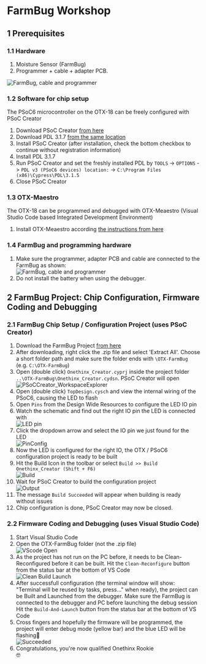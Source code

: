 # FarmBug Workshop

## 1 Prerequisites
### 1.1 Hardware
1. Moisture Sensor (FarmBug)
1. Programmer + cable + adapter PCB.

![FarmBug, cable and programmer](https://github.com/onethinx/Workshop_18May2023/blob/main/Assets/FarmBug%20&%20programmer.jpeg?raw=true)

### 1.2 Software for chip setup
The PSoC6 microcontroller on the OTX-18 can be freely configured with PSoC Creator
1. Download PSoC Creator [from here](https://drive.google.com/drive/folders/17IZQReRqCk6mNGf5SMYcHy2We6gLfeac?usp=share_link)
1. Download PDL 3.1.7 [from the same location](https://drive.google.com/drive/folders/17IZQReRqCk6mNGf5SMYcHy2We6gLfeac?usp=share_link)
1. Install PSoC Creator (after installation, check the bottom checkbox to continue without registration information)
1. Install PDL 3.1.7
1. Run PSoC Creator and set the freshly installed PDL by `TOOLS` -> `OPTIONS` -> `PDL v3 (PSoC6 devices) location:` -> `C:\Program Files (x86)\Cypress\PDL\3.1.5`
1. Close PSoC Creator

### 1.3 OTX-Maestro
The OTX-18 can be programmed and debugged with OTX-Meaestro (Visual Studio Code based Integrated Development Environment)
1. Install OTX-Meaestro according [the instructions from here](https://github.com/onethinx/OTX-Maestro-Windows)

### 1.4 FarmBug and programming hardware
1. Make sure the programmer, adapter PCB and cable are connected to the FarmBug as shown:<br>
![FarmBug, cable and programmer](https://github.com/onethinx/Workshop_18May2023/blob/main/Assets/Connection.jpg?raw=true)<br>
1. Do not install the battery when using the debugger.

## 2 FarmBug Project: Chip Configuration, Firmware Coding and Debugging

### 2.1 FarmBug Chip Setup / Configuration Project (uses PSoC Creator)

1. Download the FarmBug Project [from here](https://github.com/onethinx/Workshop_29May2023/raw/main/Assets/OTX-FarmBug.zip)
1. After downloading, right click the .zip file and select 'Extract All'. Choose a short folder path and make sure the folder ends with `\OTX-FarmBug` (e.g. `C:\OTX-FarmBug`)
1. Open (double click) `Onethinx_Creator.cyprj` inside the project folder `..\OTX-FarmBug\Onethinx_Creator.cydsn`. PSoC Creator will open<br>
![PSoCCreator_WorkspaceExplorer](https://github.com/onethinx/Workshop_29May2023/blob/main/Assets/PSoCCreator_WorkspaceExplorer.png?raw=true)<br>
1. Open (double click) `TopDesign.cysch` and view the internal wiring of the PSoC6, causing the LED to flash
1. Open `Pins` from the Design Wide Resources to configure the LED IO pin
1. Watch the schematic and find out the right IO pin the LED is connected with<br>
![LED pin](https://github.com/onethinx/Workshop_29May2023/blob/main/Assets/LEDpin.png?raw=true)<br>
1. Click the dropdown arrow and select the IO pin we just found for the LED<br>
![PinConfig](https://github.com/onethinx/Workshop_29May2023/blob/main/Assets/PinConfig.png?raw=true)<br>
1. Now the LED is configured for the right IO, the OTX / PSoC6 configuration project is ready to be built
1. Hit the Build Icon in the toolbar or select `Build >> Build Onethinx_Creator (Shift + F6)`<br>
![Build](https://github.com/onethinx/Workshop_29May2023/blob/main/Assets/Build.png?raw=true)<br>
1. Wait for PSoC Creator to build the configuration project<br>
![Output](https://github.com/onethinx/Workshop_29May2023/blob/main/Assets/Output.png?raw=true)<br>
1. The message `Build Succeeded` will appear when building is ready without issues
1. Chip configuration is done, PSoC Creator may now be closed.

### 2.2 Firmware Coding and Debugging (uses Visual Studio Code)

1. Start Visual Studio Code
1. Open the OTX-FarmBug folder (not the .zip file)<br>
![VScode Open](https://github.com/onethinx/Workshop_29May2023/blob/main/Assets/VS_Code_Open.png?raw=true)<br>
1. As the project has not run on the PC before, it needs to be Clean-Reconfigured before it can be built. Hit the `Clean-Reconfigure` button from the status bar at the bottom of VS Code<br>
![Clean Build Launch](https://github.com/onethinx/Workshop_29May2023/blob/main/Assets/Clean_Build_Launch.png?raw=true)<br>
1. After successfull configuration (the terminal window will show: "Terminal will be reused by tasks, press..." when ready), the project can be Built and Launched from the debugger. 
  Make sure the FarmBug is connected to the debugger and PC before launching the debug session
  Hit the `Build-And-Launch` button from the status bar at the bottom of VS Code
1. Cross fingers and hopefully the firmware will be programmed, the project will enter debug mode (yellow bar) and the blue LED will be flashing🎉<br>
![Succeeded](https://github.com/onethinx/Workshop_29May2023/blob/main/Assets/Succeeded.gif?raw=true)<br>
1. Congratulations, you're now qualified Onethinx Rookie<br>🤓
